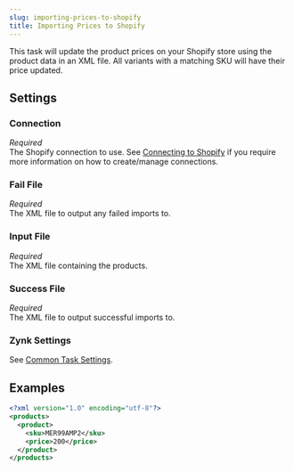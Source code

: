 ```yaml
---
slug: importing-prices-to-shopify
title: Importing Prices to Shopify
---
```

This task will update the product prices on your Shopify store using the product data in an XML file. All variants with a matching SKU will have their price updated.

## Settings
### Connection
_Required_  
The Shopify connection to use. See [Connecting to Shopify](connecting-to-shopify) if you require more information on how to create/manage connections.

### Fail File
_Required_  
The XML file to output any failed imports to.

### Input File
_Required_  
The XML file containing the products. 

### Success File
_Required_  
The XML file to output successful imports to. 

### Zynk Settings
See [Common Task Settings](common-task-settings).

## Examples
```xml
<?xml version="1.0" encoding="utf-8"?>
<products>
  <product>
    <sku>MER99AMP2</sku>
    <price>200</price>
  </product>
</products>
```
